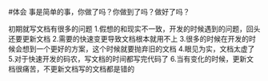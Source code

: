 #体会
事是简单的事，你做了吗？你做到了吗？做好了吗？


初期就写文档有很多的问题
	1.假想的和现实不一致，开发的时候遇到的问题，回头还要更新文档
	2.需要的快速变更导致文档根本就用不上
	3.很多的时候在开发的时候会想到一个更好的方案，这个时候就要抛弃旧的文档
	4.眼见为实，文档太虚了
	5.对于快速开发的码农，写文档的时间都写完代码了
	6.当有变化的时候，更新文档很痛苦，不更新文档写的文档都是错的


